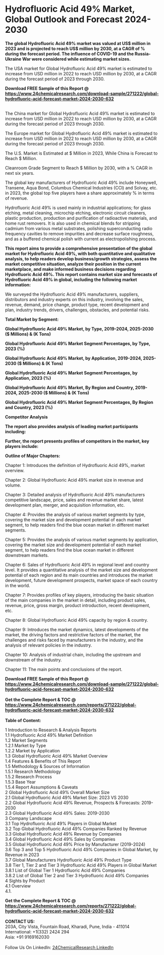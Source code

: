 <h1>Hydrofluoric Acid 49% Market, Global Outlook and Forecast 2024-2030</h1><p><strong>The global Hydrofluoric Acid 49% market was valued at US$ million in 2023 and is projected to reach US$ million by 2030, at a CAGR of % during the forecast period. The influence of COVID-19 and the Russia-Ukraine War were considered while estimating market sizes.</strong></p><p>
</p><p>The USA market for Global Hydrofluoric Acid 49% market is estimated to increase from USD million in 2022 to reach USD million by 2030, at a CAGR during the forecast period of 2023 through 2030.</p><div><b>Download FREE Sample of this Report @ 
            <a href="https://www.24chemicalresearch.com/download-sample/271222/global-hydrofluoric-acid-forecast-market-2024-2030-632">
            https://www.24chemicalresearch.com/download-sample/271222/global-hydrofluoric-acid-forecast-market-2024-2030-632</a></b></div><br><p>
</p><p>The China market for Global Hydrofluoric Acid 49% market is estimated to increase from USD million in 2022 to reach USD million by 2030, at a CAGR during the forecast period of 2023 through 2030.</p><p>
</p><p>The Europe market for Global Hydrofluoric Acid 49% market is estimated to increase from USD million in 2022 to reach USD million by 2030, at a CAGR during the forecast period of 2023 through 2030.</p><p>
</p><p>The U.S. Market is Estimated at $ Million in 2023, While China is Forecast to Reach $ Million.</p><p>
Cleanroom Grade Segment to Reach $ Million by 2030, with a % CAGR in next six years.</p><p>
The global key manufacturers of Hydrofluoric Acid 49% include Honeywell, Transene, Aqua Bond, Columbus Chemical Industries (CCI) and Solvay, etc. in 2023, the global top five players have a share approximately % in terms of revenue.</p><p>
Hydrofluoric Acid 49% is used mainly in industrial applications; for glass etching, metal cleaning, microchip etching, electronic circuit cleaners, plastic production, production and purification of radioactive materials, and home rust removers. It is also used in chemical blends for stripping cadmium from various metal substrates, polishing superconducting radio frequency cavities to remove impurities and decrease surface roughness, and as a buffered chemical polish with current as electropolishing process.</p><p>
<strong>This report aims to provide a comprehensive presentation of the global market for Hydrofluoric Acid 49%, with both quantitative and qualitative analysis, to help readers develop business/growth strategies, assess the market competitive situation, analyze their position in the current marketplace, and make informed business decisions regarding Hydrofluoric Acid 49%. This report contains market size and forecasts of Hydrofluoric Acid 49% in global, including the following market information:</strong></p><p>
</p><p>
</p><p>We surveyed the Hydrofluoric Acid 49% manufacturers, suppliers, distributors and industry experts on this industry, involving the sales, revenue, demand, price change, product type, recent development and plan, industry trends, drivers, challenges, obstacles, and potential risks.</p><p>
<strong>Total Market by Segment:</strong></p><p>
<strong>Global Hydrofluoric Acid 49% Market, by Type, 2019-2024, 2025-2030 ($ Millions) &amp; (K Tons)</strong></p><p>
<strong>Global Hydrofluoric Acid 49% Market Segment Percentages, by Type, 2023 (%)</strong></p><p>
</p><p>
<strong>Global Hydrofluoric Acid 49% Market, by Application, 2019-2024, 2025-2030 ($ Millions) &amp; (K Tons)</strong></p><p>
<strong>Global Hydrofluoric Acid 49% Market Segment Percentages, by Application, 2023 (%)</strong></p><p>
</p><p>
<strong>Global Hydrofluoric Acid 49% Market, By Region and Country, 2019-2024, 2025-2030 ($ Millions) &amp; (K Tons)</strong></p><p>
<strong>Global Hydrofluoric Acid 49% Market Segment Percentages, By Region and Country, 2023 (%)</strong></p><p>
</p><p>
	</p><p>
<strong>Competitor Analysis</strong></p><p>
<strong>The report also provides analysis of leading market participants including:</strong></p><p>
</p><p>
<strong>Further, the report presents profiles of competitors in the market, key players include:</strong></p><p>
</p><p>
<strong>Outline of Major Chapters:</strong></p><p>
</p><p>Chapter 1: Introduces the definition of Hydrofluoric Acid 49%, market overview.</p><p>
Chapter 2: Global Hydrofluoric Acid 49% market size in revenue and volume.</p><p>
Chapter 3: Detailed analysis of Hydrofluoric Acid 49% manufacturers competitive landscape, price, sales and revenue market share, latest development plan, merger, and acquisition information, etc.</p><p>
Chapter 4: Provides the analysis of various market segments by type, covering the market size and development potential of each market segment, to help readers find the blue ocean market in different market segments.</p><p>
Chapter 5: Provides the analysis of various market segments by application, covering the market size and development potential of each market segment, to help readers find the blue ocean market in different downstream markets.</p><p>
Chapter 6: Sales of Hydrofluoric Acid 49% in regional level and country level. It provides a quantitative analysis of the market size and development potential of each region and its main countries and introduces the market development, future development prospects, market space of each country in the world.</p><p>
Chapter 7: Provides profiles of key players, introducing the basic situation of the main companies in the market in detail, including product sales, revenue, price, gross margin, product introduction, recent development, etc.</p><p>
Chapter 8: Global Hydrofluoric Acid 49% capacity by region &amp; country.</p><p>
Chapter 9: Introduces the market dynamics, latest developments of the market, the driving factors and restrictive factors of the market, the challenges and risks faced by manufacturers in the industry, and the analysis of relevant policies in the industry.</p><p>
Chapter 10: Analysis of industrial chain, including the upstream and downstream of the industry.</p><p>
Chapter 11: The main points and conclusions of the report.</p><div><b>Download FREE Sample of this Report @ 
            <a href="https://www.24chemicalresearch.com/download-sample/271222/global-hydrofluoric-acid-forecast-market-2024-2030-632">
            https://www.24chemicalresearch.com/download-sample/271222/global-hydrofluoric-acid-forecast-market-2024-2030-632</a></b></div><br><div><b>Get the Complete Report & TOC @ 
            <a href="https://www.24chemicalresearch.com/reports/271222/global-hydrofluoric-acid-forecast-market-2024-2030-632">
            https://www.24chemicalresearch.com/reports/271222/global-hydrofluoric-acid-forecast-market-2024-2030-632</a></b></div><br>
            <b>Table of Content:</b><p>1 Introduction to Research & Analysis Reports<br />
    1.1 Hydrofluoric Acid 49% Market Definition<br />
    1.2 Market Segments<br />
        1.2.1 Market by Type<br />
        1.2.2 Market by Application<br />
    1.3 Global Hydrofluoric Acid 49% Market Overview<br />
    1.4 Features & Benefits of This Report<br />
    1.5 Methodology & Sources of Information<br />
        1.5.1 Research Methodology<br />
        1.5.2 Research Process<br />
        1.5.3 Base Year<br />
        1.5.4 Report Assumptions & Caveats<br />
2 Global Hydrofluoric Acid 49% Overall Market Size<br />
    2.1 Global Hydrofluoric Acid 49% Market Size: 2023 VS 2030<br />
    2.2 Global Hydrofluoric Acid 49% Revenue, Prospects & Forecasts: 2019-2030<br />
    2.3 Global Hydrofluoric Acid 49% Sales: 2019-2030<br />
3 Company Landscape<br />
    3.1 Top Hydrofluoric Acid 49% Players in Global Market<br />
    3.2 Top Global Hydrofluoric Acid 49% Companies Ranked by Revenue<br />
    3.3 Global Hydrofluoric Acid 49% Revenue by Companies<br />
    3.4 Global Hydrofluoric Acid 49% Sales by Companies<br />
    3.5 Global Hydrofluoric Acid 49% Price by Manufacturer (2019-2024)<br />
    3.6 Top 3 and Top 5 Hydrofluoric Acid 49% Companies in Global Market, by Revenue in 2023<br />
    3.7 Global Manufacturers Hydrofluoric Acid 49% Product Type<br />
    3.8 Tier 1, Tier 2 and Tier 3 Hydrofluoric Acid 49% Players in Global Market<br />
        3.8.1 List of Global Tier 1 Hydrofluoric Acid 49% Companies<br />
        3.8.2 List of Global Tier 2 and Tier 3 Hydrofluoric Acid 49% Companies<br />
4 Sights by Product<br />
    4.1 Overview<br />
        4.1.</p><div><b>Get the Complete Report & TOC @ 
            <a href="https://www.24chemicalresearch.com/reports/271222/global-hydrofluoric-acid-forecast-market-2024-2030-632">
            https://www.24chemicalresearch.com/reports/271222/global-hydrofluoric-acid-forecast-market-2024-2030-632</a></b></div><br><b>CONTACT US:</b><br>
            203A, City Vista, Fountain Road, Kharadi, Pune, India - 411014<br>
            International: +1(332) 2424 294<br>
            Asia: +91 9169162030 <br><br>
            Follow Us On LinkedIn: <a href="https://www.linkedin.com/company/24chemicalresearch/">24ChemicalResearch LinkedIn</a>